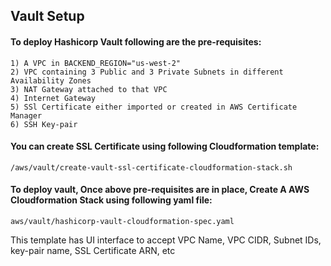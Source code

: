 ## Vault Setup

#### To deploy Hashicorp Vault following are the pre-requisites:

    1) A VPC in BACKEND_REGION="us-west-2"
    2) VPC containing 3 Public and 3 Private Subnets in different Availability Zones
    3) NAT Gateway attached to that VPC
    4) Internet Gateway
    5) SSl Certificate either imported or created in AWS Certificate Manager
    6) SSH Key-pair

#### You can create SSL Certificate using following Cloudformation template:

    /aws/vault/create-vault-ssl-certificate-cloudformation-stack.sh

#### To deploy vault, Once above pre-requisites are in place, Create A AWS Cloudformation Stack using following yaml file:

    aws/vault/hashicorp-vault-cloudformation-spec.yaml

This template has UI interface to accept VPC Name, VPC CIDR, Subnet IDs, key-pair name, SSL Certificate ARN, etc